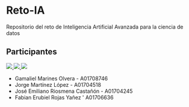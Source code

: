 # Reto-IA
Repositorio del reto de Inteligencia Artificial Avanzada para la ciencia de datos

## Participantes
<a href="https://github.com/Riosmena/Reto-IA/graphs/contributors">
  <img src="https://contrib.rocks/image?repo=Riosmena/Reto-IA"/>
  <img src="https://contrib.rocks/image?repo=Gamaliel-Marines/Gamaliel-Marines"/>
  <img src="https://contrib.rocks/image?repo=KOKAS-3o14TOS/KOKAS-3o14TOS"/>
</a>

- Gamaliel Marines Olvera - A01708746
- Jorge Martínez López - A01704518
- José Emiliano Riosmena Castañón - A01704245
- Fabian Erubiel Rojas Yañez ' A01706636
